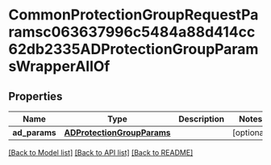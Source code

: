 # CommonProtectionGroupRequestParamsc063637996c5484a88d414cc62db2335ADProtectionGroupParamsWrapperAllOf


## Properties
Name | Type | Description | Notes
------------ | ------------- | ------------- | -------------
**ad_params** | [**ADProtectionGroupParams**](ADProtectionGroupParams.md) |  | [optional] 

[[Back to Model list]](../README.md#documentation-for-models) [[Back to API list]](../README.md#documentation-for-api-endpoints) [[Back to README]](../README.md)


